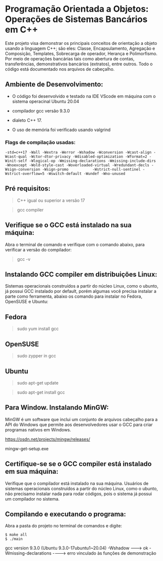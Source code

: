 # Programação Orientada a Objetos: Operações de Sistemas Bancários em C++

Este projeto visa demonstrar os principais conceitos de orientação a objeto usando a linguagem C++; são eles: Classe, Encapsulamento, Agregação e Composição, Templates, Sobrecarga de operador, Herança e Polimorfismo. Por meio  de operações bancárias tais como abertura de contas, transferências, demonstrativos bancários (extratos), entre outros. Todo o código está documentado nos arquivos de cabeçalho. 

## Ambiente de Desenvolvimento:

- O código foi desenvolvido e testado na IDE VScode em máquina com o sistema operacinal Ubuntu 20.04

- compilador gcc versão 9.3.0 

- dialeto C++ 17.

- O uso de memória foi verificado usando valgrind

### Flags de compilação usadas:

    -std=c++17 -Wall -Wextra -Werror -Wshadow -Wconversion -Wcast-align -Wcast-qual -Wctor-dtor-privacy -Wdisabled-optimization -Wformat=2 -Winit-self -Wlogical-op -Wmissing-declarations -Wmissing-include-dirs -Wnoexcept -Wold-style-cast -Woverloaded-virtual -Wredundant-decls -Wsign-conversion -Wsign-promo           -Wstrict-null-sentinel -Wstrict-overflow=5 -Wswitch-default -Wundef -Wno-unused

## Pré requisitos:
> C++ igual ou superior a versão 17

> gcc compiler

## Verifique se o GCC está instalado na sua máquina:
Abra o terminal de comando e verifique com o comando abaixo, para verificar a versão do compilador:
    
>gcc -v


## Instalando GCC compiler em distribuições Linux:
 Sistemas operacionais construídos a partir do núcleo Linux, como o ubunto, já possui GCC instalado por default, porém algumas você precisa instalar a parte como ferramenta, abaixo os comando para instalar no Fedora, OpenSUSE e Ubuntu: 

## Fedora

> sudo yum install gcc

## OpenSUSE

> sudo zypper in gcc

## Ubuntu

> sudo apt-get update

> sudo apt-get install gcc

## Para Window. Instalando MinGW:

MinGW é um software que inclui um conjunto de arquivos cabeçalho para a API do Windows que permite aos desenvolvedores usar o GCC para criar programas nativos em Windows.

https://osdn.net/projects/mingw/releases/

mingw-get-setup.exe


## Certifique-se se o GCC compiler está instalado em sua máquina:







Verifique que o compilador está instalado na sua máquina.
Usuários de sistemas operacionais construídos a partir do núcleo Linux, como o ubunto, não precisamo instalar nada para rodar códigos, pois o sistema já possui um compilador no sistema.

## Compilando e executando o programa:
Abra a pasta do projeto no terminal de comandos e digite:

    $ make all
    $ ./main




gcc version 9.3.0 (Ubuntu 9.3.0-17ubuntu1~20.04) 
-Wshadow ---> ok
-Wmissing-declarations ----> erro vinculado às funções de demonstração